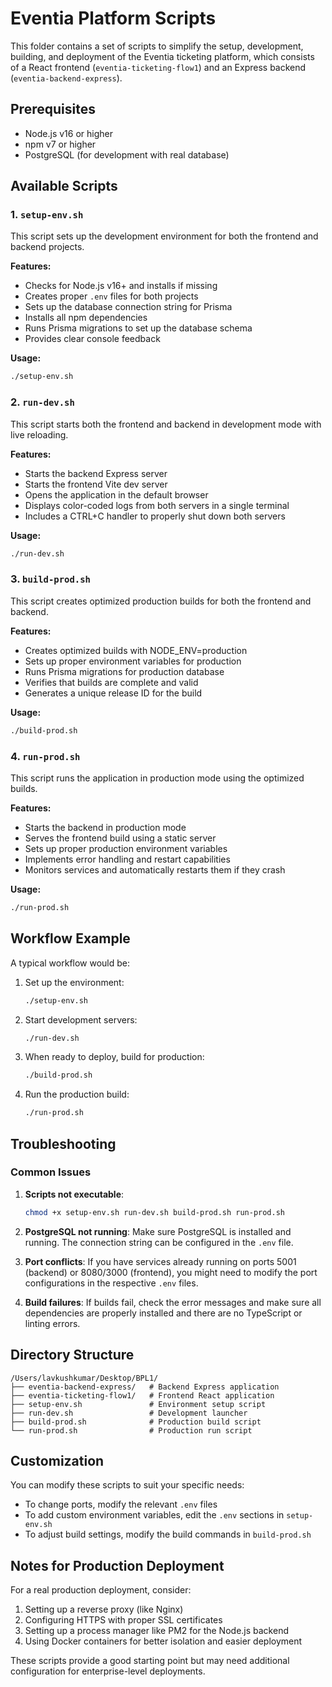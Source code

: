 # Eventia Platform Scripts

This folder contains a set of scripts to simplify the setup, development, building, and deployment of the Eventia ticketing platform, which consists of a React frontend (`eventia-ticketing-flow1`) and an Express backend (`eventia-backend-express`).

## Prerequisites

- Node.js v16 or higher
- npm v7 or higher
- PostgreSQL (for development with real database)

## Available Scripts

### 1. `setup-env.sh`

This script sets up the development environment for both the frontend and backend projects.

**Features:**
- Checks for Node.js v16+ and installs if missing
- Creates proper `.env` files for both projects
- Sets up the database connection string for Prisma
- Installs all npm dependencies
- Runs Prisma migrations to set up the database schema
- Provides clear console feedback

**Usage:**
```bash
./setup-env.sh
```

### 2. `run-dev.sh`

This script starts both the frontend and backend in development mode with live reloading.

**Features:**
- Starts the backend Express server
- Starts the frontend Vite dev server
- Opens the application in the default browser
- Displays color-coded logs from both servers in a single terminal
- Includes a CTRL+C handler to properly shut down both servers

**Usage:**
```bash
./run-dev.sh
```

### 3. `build-prod.sh`

This script creates optimized production builds for both the frontend and backend.

**Features:**
- Creates optimized builds with NODE_ENV=production
- Sets up proper environment variables for production
- Runs Prisma migrations for production database
- Verifies that builds are complete and valid
- Generates a unique release ID for the build

**Usage:**
```bash
./build-prod.sh
```

### 4. `run-prod.sh`

This script runs the application in production mode using the optimized builds.

**Features:**
- Starts the backend in production mode
- Serves the frontend build using a static server
- Sets up proper production environment variables
- Implements error handling and restart capabilities
- Monitors services and automatically restarts them if they crash

**Usage:**
```bash
./run-prod.sh
```

## Workflow Example

A typical workflow would be:

1. Set up the environment:
   ```bash
   ./setup-env.sh
   ```

2. Start development servers:
   ```bash
   ./run-dev.sh
   ```

3. When ready to deploy, build for production:
   ```bash
   ./build-prod.sh
   ```

4. Run the production build:
   ```bash
   ./run-prod.sh
   ```

## Troubleshooting

### Common Issues

1. **Scripts not executable**:
   ```bash
   chmod +x setup-env.sh run-dev.sh build-prod.sh run-prod.sh
   ```

2. **PostgreSQL not running**:
   Make sure PostgreSQL is installed and running. The connection string can be configured in the `.env` file.

3. **Port conflicts**:
   If you have services already running on ports 5001 (backend) or 8080/3000 (frontend), you might need to modify the port configurations in the respective `.env` files.

4. **Build failures**:
   If builds fail, check the error messages and make sure all dependencies are properly installed and there are no TypeScript or linting errors.

## Directory Structure

```
/Users/lavkushkumar/Desktop/BPL1/
├── eventia-backend-express/   # Backend Express application
├── eventia-ticketing-flow1/   # Frontend React application
├── setup-env.sh               # Environment setup script
├── run-dev.sh                 # Development launcher
├── build-prod.sh              # Production build script
└── run-prod.sh                # Production run script
```

## Customization

You can modify these scripts to suit your specific needs:

- To change ports, modify the relevant `.env` files
- To add custom environment variables, edit the `.env` sections in `setup-env.sh`
- To adjust build settings, modify the build commands in `build-prod.sh`

## Notes for Production Deployment

For a real production deployment, consider:

1. Setting up a reverse proxy (like Nginx)
2. Configuring HTTPS with proper SSL certificates
3. Setting up a process manager like PM2 for the Node.js backend
4. Using Docker containers for better isolation and easier deployment

These scripts provide a good starting point but may need additional configuration for enterprise-level deployments. 